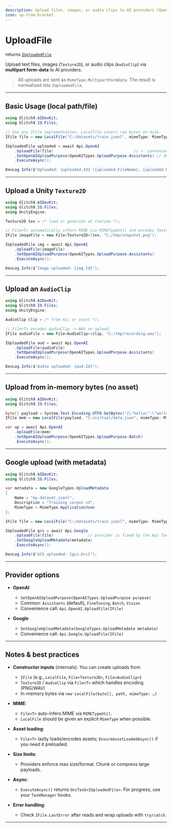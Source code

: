 ```yaml
---
description: Upload files, images, or audio clips to AI providers (OpenAI / Google) with metadata support
icon: up-from-bracket
--- 
```


# UploadFile

returns [`IUploadedFile`](https://glitch9inc.github.io/AIDevKit/api/Glitch9.AIDevKit.IUploadedFile.html)

Upload text files, images (`Texture2D`), or audio clips (`AudioClip`) via **multipart form-data** to AI providers.

> All uploads are sent as `MimeType.MultipartFormData`. The result is normalized into `IUploadedFile`.

---

## Basic Usage (local path/file)

```csharp
using Glitch9.AIDevKit;
using Glitch9.IO.Files;

// Use any IFile implementation. LocalFile covers raw bytes on disk.
IFile file = new LocalFile("C:/datasets/train.jsonl", mimeType: MimeType.ApplicationJson);

IUploadedFile uploaded = await Api.OpenAI
    .UploadFile(file)                                   // <- convenience form
    .SetOpenAIUploadPurpose(OpenAITypes.UploadPurpose.Assistants) // default is Assistants
    .ExecuteAsync();

DevLog.Info($"Uploaded: {uploaded.Id} ({uploaded.FileName}, {uploaded.ByteSize} bytes)");
```

---

## Upload a Unity `Texture2D`

```csharp
using Glitch9.AIDevKit;
using Glitch9.IO.Files;
using UnityEngine;

Texture2D tex = /* load or generate at runtime */;

// File<T> automatically infers MIME via MIMETypeUtil and encodes Texture2D -> PNG on upload.
IFile imageFile = new File<Texture2D>(tex, "C:/tmp/snapshot.png");

IUploadedFile img = await Api.OpenAI
    .UploadFile(imageFile)
    .SetOpenAIUploadPurpose(OpenAITypes.UploadPurpose.Assistants)
    .ExecuteAsync();

DevLog.Info($"Image uploaded: {img.Id}");
```

---

## Upload an `AudioClip`

```csharp
using Glitch9.AIDevKit;
using Glitch9.IO.Files;
using UnityEngine;

AudioClip clip = /* from mic or asset */;

// File<T> encodes AudioClip -> WAV on upload.
IFile audioFile = new File<AudioClip>(clip, "C:/tmp/recording.wav");

IUploadedFile aud = await Api.OpenAI
    .UploadFile(audioFile)
    .SetOpenAIUploadPurpose(OpenAITypes.UploadPurpose.Assistants)
    .ExecuteAsync();

DevLog.Info($"Audio uploaded: {aud.Id}");
```

---

## Upload from in-memory bytes (no asset)

```csharp
using Glitch9.AIDevKit;
using Glitch9.IO.Files;

byte[] payload = System.Text.Encoding.UTF8.GetBytes("{\"hello\":\"world\"}");
IFile mem = new LocalFile(payload, "C:/virtual/data.json", mimeType: MimeType.ApplicationJson);

var up = await Api.OpenAI
    .UploadFile(mem)
    .SetOpenAIUploadPurpose(OpenAITypes.UploadPurpose.Batch)
    .ExecuteAsync();
```

---

## Google upload (with metadata)

```csharp
using Glitch9.AIDevKit;
using Glitch9.IO.Files;

var metadata = new GoogleTypes.UploadMetadata
{
    Name = "my-dataset.jsonl",
    Description = "Training corpus v3",
    MimeType = MimeType.ApplicationJson
};

IFile file = new LocalFile("C:/datasets/train.jsonl", mimeType: MimeType.ApplicationJson);

IUploadedFile gcs = await Api.Google
    .UploadFile(file)               // provider is fixed by the Api facade
    .SetGoogleUploadMetadata(metadata)
    .ExecuteAsync();

DevLog.Info($"GCS uploaded: {gcs.Uri}");
```

---

## Provider options

* **OpenAI**

  * `SetOpenAIUploadPurpose(OpenAITypes.UploadPurpose purpose)`
  * Common: `Assistants` (default), `FineTuning`, `Batch`, `Vision`
  * Convenience call: `Api.OpenAI.UploadFile(IFile)`

* **Google**

  * `SetGoogleUploadMetadata(GoogleTypes.UploadMetadata metadata)`
  * Convenience call: `Api.Google.UploadFile(IFile)`

---

## Notes & best practices

* **Constructor inputs** (internals): You can create uploads from

  * `IFile` (e.g., `LocalFile`, `File<Texture2D>`, `File<AudioClip>`)
  * `Texture2D` / `AudioClip` via `File<T>` which handles encoding (PNG/WAV)
  * In-memory bytes via `new LocalFile(byte[], path, mimeType: …)`
* **MIME**:

  * `File<T>` auto-infers MIME via `MIMETypeUtil`.
  * `LocalFile` should be given an explicit `MimeType` when possible.
* **Asset loading**:

  * `File<T>` lazily loads/encodes assets; `EnsureAssetLoadedAsync()` if you need it preloaded.
* **Size limits**:

  * Providers enforce max size/format. Chunk or compress large payloads.
* **Async**:

  * `ExecuteAsync()` returns `UniTask<IUploadedFile>`. For progress, use your `TaskManager` hooks.
* **Error handling**:

  * Check `IFile.LastError` after reads and wrap uploads with `try/catch`.

---
